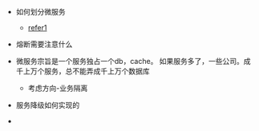 - 如何划分微服务
    - [refer1](https://xie.infoq.cn/article/8b8cbe87fae37bc7b5f151812)

- 熔断需要注意什么

- 微服务宗旨是一个服务独占一个db，cache。 如果服务多了，一些公司。成千上万个服务，总不能弄成千上万个数据库
  - 考虑方向-业务隔离

- 服务降级如何实现的
- 
